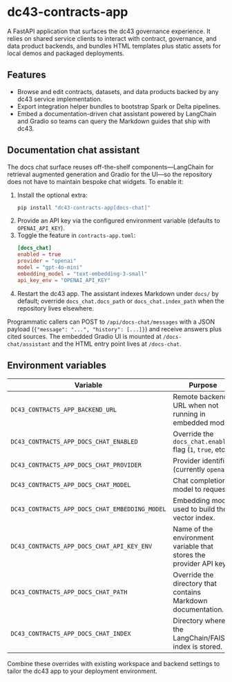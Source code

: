 # dc43-contracts-app

A FastAPI application that surfaces the dc43 governance experience. It relies on
shared service clients to interact with contract, governance, and data product
backends, and bundles HTML templates plus static assets for local demos and
packaged deployments.

## Features

- Browse and edit contracts, datasets, and data products backed by any dc43
  service implementation.
- Export integration helper bundles to bootstrap Spark or Delta pipelines.
- Embed a documentation-driven chat assistant powered by LangChain and Gradio so
  teams can query the Markdown guides that ship with dc43.

## Documentation chat assistant

The docs chat surface reuses off-the-shelf components—LangChain for retrieval
augmented generation and Gradio for the UI—so the repository does not have to
maintain bespoke chat widgets. To enable it:

1. Install the optional extra:
   ```bash
   pip install "dc43-contracts-app[docs-chat]"
   ```
2. Provide an API key via the configured environment variable (defaults to
   `OPENAI_API_KEY`).
3. Toggle the feature in `contracts-app.toml`:
   ```toml
   [docs_chat]
   enabled = true
   provider = "openai"
   model = "gpt-4o-mini"
   embedding_model = "text-embedding-3-small"
   api_key_env = "OPENAI_API_KEY"
   ```
4. Restart the dc43 app. The assistant indexes Markdown under `docs/` by
   default; override `docs_chat.docs_path` or `docs_chat.index_path` when the
   repository lives elsewhere.

Programmatic callers can POST to `/api/docs-chat/messages` with a JSON payload
(`{"message": "...", "history": [...]}`) and receive answers plus cited
sources. The embedded Gradio UI is mounted at `/docs-chat/assistant` and the
HTML entry point lives at `/docs-chat`.

## Environment variables

| Variable | Purpose |
| --- | --- |
| `DC43_CONTRACTS_APP_BACKEND_URL` | Remote backend URL when not running in embedded mode. |
| `DC43_CONTRACTS_APP_DOCS_CHAT_ENABLED` | Override the `docs_chat.enabled` flag (`1`, `true`, etc.). |
| `DC43_CONTRACTS_APP_DOCS_CHAT_PROVIDER` | Provider identifier (currently `openai`). |
| `DC43_CONTRACTS_APP_DOCS_CHAT_MODEL` | Chat completion model to request. |
| `DC43_CONTRACTS_APP_DOCS_CHAT_EMBEDDING_MODEL` | Embedding model used to build the vector index. |
| `DC43_CONTRACTS_APP_DOCS_CHAT_API_KEY_ENV` | Name of the environment variable that stores the provider API key. |
| `DC43_CONTRACTS_APP_DOCS_CHAT_PATH` | Override the directory that contains Markdown documentation. |
| `DC43_CONTRACTS_APP_DOCS_CHAT_INDEX` | Directory where the LangChain/FAISS index is stored. |

Combine these overrides with existing workspace and backend settings to tailor
the dc43 app to your deployment environment.
